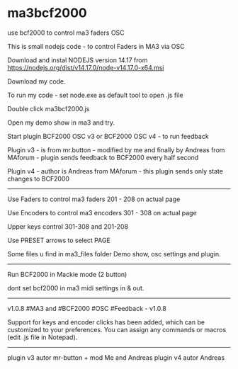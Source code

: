 # ma3bcf2000
use bcf2000 to control ma3 faders OSC


This is small nodejs code - to control Faders in MA3 via OSC

Download and instal NODEJS version 14.17 from https://nodejs.org/dist/v14.17.0/node-v14.17.0-x64.msi

Download my code.


To run my code - set node.exe as default tool to open .js file

Double click ma3bcf2000.js

Open my demo show in ma3 and try.

Start plugin BCF2000 OSC v3 or BCF2000 OSC v4 - to run feedback 

Plugin v3 - is from mr.button - modified by me and finally by Andreas from MAforum - plugin sends feedback to BCF2000 every half second

Plugin v4 - author is Andreas from MAforum - this plugin sends only state changes to BCF2000

---


Use Faders to control ma3 faders 201 - 208 on actual page

Use Encoders to control ma3 encoders 301 - 308 on actual page

Upper keys control 301-308 and 201-208

Use PRESET arrows to select PAGE


Some files u find in ma3_files folder
Demo show, osc settings and plugin.


---- 
Run BCF2000 in Mackie mode (2 button)

dont set bcf2000 in ma3 midi settings in & out.

----
v1.0.8 #MA3 and #BCF2000 #OSC #Feedback - v1.0.8

Support for keys and encoder clicks has been added, which can be customized to your preferences.
You can assign any commands or macros (edit .js file in Notepad).


------
plugin v3 autor mr-button + mod Me and Andreas
plugin v4 autor Andreas


